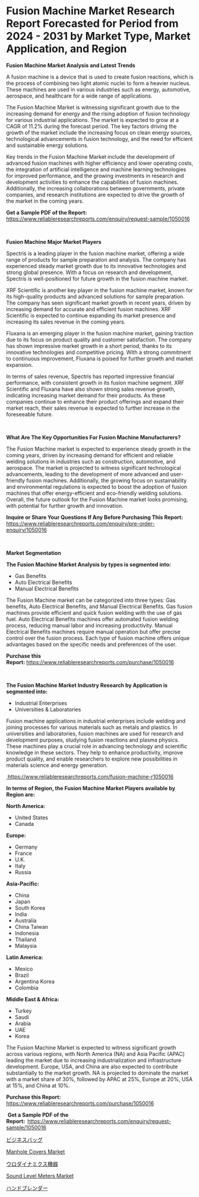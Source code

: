 <p><h1>Fusion Machine Market Research Report Forecasted for Period from 2024 -  2031 by Market Type, Market Application, and Region</h1></p><p><strong>Fusion Machine Market Analysis and Latest Trends</strong></p>
<p><p>A fusion machine is a device that is used to create fusion reactions, which is the process of combining two light atomic nuclei to form a heavier nucleus. These machines are used in various industries such as energy, automotive, aerospace, and healthcare for a wide range of applications.</p><p>The Fusion Machine Market is witnessing significant growth due to the increasing demand for energy and the rising adoption of fusion technology for various industrial applications. The market is expected to grow at a CAGR of 11.2% during the forecast period. The key factors driving the growth of the market include the increasing focus on clean energy sources, technological advancements in fusion technology, and the need for efficient and sustainable energy solutions.</p><p>Key trends in the Fusion Machine Market include the development of advanced fusion machines with higher efficiency and lower operating costs, the integration of artificial intelligence and machine learning technologies for improved performance, and the growing investments in research and development activities to enhance the capabilities of fusion machines. Additionally, the increasing collaborations between governments, private companies, and research institutions are expected to drive the growth of the market in the coming years.</p></p>
<p><strong>Get a Sample PDF of the Report:&nbsp;</strong> <a href="https://www.reliableresearchreports.com/enquiry/request-sample/1050016">https://www.reliableresearchreports.com/enquiry/request-sample/1050016</a></p>
<p>&nbsp;</p>
<p><strong>Fusion Machine Major Market Players</strong></p>
<p><p>Spectris is a leading player in the fusion machine market, offering a wide range of products for sample preparation and analysis. The company has experienced steady market growth due to its innovative technologies and strong global presence. With a focus on research and development, Spectris is well-positioned for future growth in the fusion machine market.</p><p>XRF Scientific is another key player in the fusion machine market, known for its high-quality products and advanced solutions for sample preparation. The company has seen significant market growth in recent years, driven by increasing demand for accurate and efficient fusion machines. XRF Scientific is expected to continue expanding its market presence and increasing its sales revenue in the coming years.</p><p>Fluxana is an emerging player in the fusion machine market, gaining traction due to its focus on product quality and customer satisfaction. The company has shown impressive market growth in a short period, thanks to its innovative technologies and competitive pricing. With a strong commitment to continuous improvement, Fluxana is poised for further growth and market expansion.</p><p>In terms of sales revenue, Spectris has reported impressive financial performance, with consistent growth in its fusion machine segment. XRF Scientific and Fluxana have also shown strong sales revenue growth, indicating increasing market demand for their products. As these companies continue to enhance their product offerings and expand their market reach, their sales revenue is expected to further increase in the foreseeable future.</p></p>
<p>&nbsp;</p>
<p><strong>What Are The Key Opportunities For Fusion Machine Manufacturers?</strong></p>
<p><p>The Fusion Machine market is expected to experience steady growth in the coming years, driven by increasing demand for efficient and reliable welding solutions in industries such as construction, automotive, and aerospace. The market is projected to witness significant technological advancements, leading to the development of more advanced and user-friendly fusion machines. Additionally, the growing focus on sustainability and environmental regulations is expected to boost the adoption of fusion machines that offer energy-efficient and eco-friendly welding solutions. Overall, the future outlook for the Fusion Machine market looks promising, with potential for further growth and innovation.</p></p>
<p><strong>Inquire or Share Your Questions If Any Before Purchasing This Report:</strong> <a href="https://www.reliableresearchreports.com/enquiry/pre-order-enquiry/1050016">https://www.reliableresearchreports.com/enquiry/pre-order-enquiry/1050016</a></p>
<p>&nbsp;</p>
<p><strong>Market Segmentation</strong></p>
<p><strong>The Fusion Machine Market Analysis by types is segmented into:</strong></p>
<p><ul><li>Gas Benefits</li><li>Auto Electrical Benefits</li><li>Manual Electrical Benefits</li></ul></p>
<p><p>The Fusion Machine market can be categorized into three types: Gas benefits, Auto Electrical Benefits, and Manual Electrical Benefits. Gas fusion machines provide efficient and quick fusion welding with the use of gas fuel. Auto Electrical Benefits machines offer automated fusion welding process, reducing manual labor and increasing productivity. Manual Electrical Benefits machines require manual operation but offer precise control over the fusion process. Each type of fusion machine offers unique advantages based on the specific needs and preferences of the user.</p></p>
<p><strong>Purchase this Report:&nbsp;</strong><a href="https://www.reliableresearchreports.com/purchase/1050016">https://www.reliableresearchreports.com/purchase/1050016</a></p>
<p>&nbsp;</p>
<p><strong>The Fusion Machine Market Industry Research by Application is segmented into:</strong></p>
<p><ul><li>Industrial Enterprises</li><li>Universities & Laboratories</li></ul></p>
<p><p>Fusion machine applications in industrial enterprises include welding and joining processes for various materials such as metals and plastics. In universities and laboratories, fusion machines are used for research and development purposes, studying fusion reactions and plasma physics. These machines play a crucial role in advancing technology and scientific knowledge in these sectors. They help to enhance productivity, improve product quality, and enable researchers to explore new possibilities in materials science and energy generation.</p></p>
<p><a href="https://www.reliableresearchreports.com/fusion-machine-r1050016">&nbsp;https://www.reliableresearchreports.com/fusion-machine-r1050016</a></p>
<p><strong>In terms of Region, the Fusion Machine Market Players available by Region are:</strong></p>
<p>
    <p> <strong> North America: </strong>
        <ul>
            <li>United States</li>
            <li>Canada</li>
        </ul>
        </p> 
    <p> <strong> Europe: </strong>
        <ul>
            <li>Germany</li>
            <li>France</li>
            <li>U.K.</li>
            <li>Italy</li>
            <li>Russia</li>
        </ul>
        </p> 
    <p> <strong> Asia-Pacific: </strong>
        <ul>
            <li>China</li>
            <li>Japan</li>
            <li>South Korea</li>
            <li>India</li>
            <li>Australia</li>
            <li>China Taiwan</li>
            <li>Indonesia</li>
            <li>Thailand</li>
            <li>Malaysia</li>
        </ul>
        </p> 
    <p> <strong> Latin America: </strong>
        <ul>
            <li>Mexico</li>
            <li>Brazil</li>
            <li>Argentina Korea</li>
            <li>Colombia</li>
        </ul>
        </p> 
    <p> <strong> Middle East & Africa: </strong>
        <ul>
            <li>Turkey</li>
            <li>Saudi</li>
            <li>Arabia</li>
            <li>UAE</li>
            <li>Korea</li>
        </ul>
    </p>
    </p>
<p><p>The Fusion Machine Market is expected to witness significant growth across various regions, with North America (NA) and Asia Pacific (APAC) leading the market due to increasing industrialization and infrastructure development. Europe, USA, and China are also expected to contribute substantially to the market growth. NA is projected to dominate the market with a market share of 30%, followed by APAC at 25%, Europe at 20%, USA at 15%, and China at 10%.</p></p>
<p><strong>Purchase this Report: </strong><a href="https://www.reliableresearchreports.com/purchase/1050016">https://www.reliableresearchreports.com/purchase/1050016</a></p>
<p>&nbsp;<strong>Get a Sample PDF of the Report:&nbsp;&nbsp;</strong><a href="https://www.reliableresearchreports.com/enquiry/request-sample/1050016">https://www.reliableresearchreports.com/enquiry/request-sample/1050016</a></p>
<p><strong></strong></p>
<p><p><a href="https://github.com/vlcostes/Market-Research-Report-List-1/blob/main/756405321276.md">ビジネスバッグ</a></p><p><a href="https://github.com/brentleyjimmiealvaradoz4l1rea/Market-Research-Report-List-2/blob/main/manhole-covers-market.md">Manhole Covers Market</a></p><p><a href="https://github.com/EstaSprer20231/Market-Research-Report-List-1/blob/main/670612621277.md">ウロダイナミクス機器</a></p><p><a href="https://github.com/Angelnienowdseej3e45z3p8c/Market-Research-Report-List-2/blob/main/sound-level-meters-market.md">Sound Level Meters Market</a></p><p><a href="https://medium.com/@brendancole1992/%E3%83%8F%E3%83%B3%E3%83%89%E3%83%96%E3%83%AC%E3%83%B3%E3%83%80%E3%83%BC%E5%B8%82%E5%A0%B4%E3%81%AE%E8%A6%8F%E6%A8%A1-%E5%B8%82%E5%A0%B4%E5%B1%95%E6%9C%9B%E3%81%A8%E5%B8%82%E5%A0%B4%E4%BA%88%E6%B8%AC-2024%E5%B9%B4%E3%81%8B%E3%82%892031%E5%B9%B4-ac2bcf472483">ハンドブレンダー</a></p></p>
